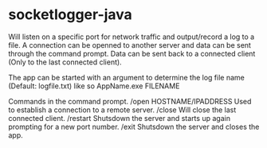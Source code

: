 socketlogger-java
=================

Will listen on a specific port for network traffic and output/record a log to a file.  A connection can be openned to another server and data can be sent through the command prompt.  Data can be sent back to a connected client (Only to the last connected client).  

The app can be started with an argument to determine the log file name (Default: logfile.txt) like so AppName.exe FILENAME 

Commands in the command prompt.
/open HOSTNAME/IPADDRESS  Used to establish a connection to a remote server.
/close  Will close the last connected client.
/restart Shutsdown the server and starts up again prompting for a new port number.
/exit Shutsdown the server and closes the app.
